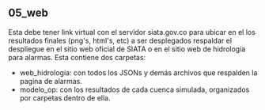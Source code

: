 ## 05_web

Esta debe tener link virtual con el servidor siata.gov.co para ubicar en el los resultados finales (png's, html's, etc) a ser desplegados 
respaldar el despliegue en el sitio web oficial de SIATA o en el sitio web de hidrología para alarmas. Esta contiene dos carpetas:

- web_hidrologia: con todos los JSONs y demás archivos que respalden la pagina de alarmas.
- modelo_op: con los resultados de cada cuenca simulada, organizados por carpetas dentro de ella.

